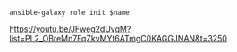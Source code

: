 `ansible-galaxy role init $name`

https://youtu.be/JFweg2dUvqM?list=PL2_OBreMn7FqZkvMYt6ATmgC0KAGGJNAN&t=3250

